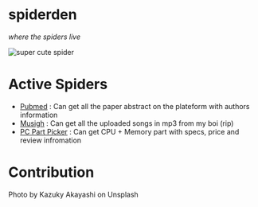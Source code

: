 # spiderden

*where the spiders live*

![super cute spider](https://github.com/yacineMahdid/spiderden/blob/master/media/spider.jpg)

# Active Spiders
- [Pubmed](https://www.ncbi.nlm.nih.gov/pubmed/) : Can get all the paper abstract on the plateform with authors information
- [Musigh](http://musigh.com/) : Can get all the uploaded songs in mp3 from my boi (rip)
- [PC Part Picker](https://pcpartpicker.com/) : Can get CPU + Memory part with specs, price and review infromation

# Contribution
Photo by Kazuky Akayashi on Unsplash

